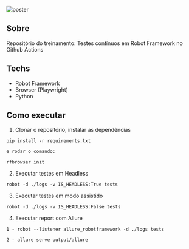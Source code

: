 ![poster](./.github/poster.png)

## Sobre

Repositório do treinamento: Testes contínuos em Robot Framework no Github Actions

## Techs
- Robot Framework
- Browser (Playwright)
- Python

## Como executar

1. Clonar o repositório, instalar as dependências
```
pip install -r requirements.txt

e rodar o comando: 

rfbrowser init

```

2. Executar testes em Headless
```
robot -d ./logs -v IS_HEADLESS:True tests
```

3. Executar testes em modo assistido
```
robot -d ./logs -v IS_HEADLESS:False tests
```

4. Executar report com Allure
```
1 - robot --listener allure_robotframework -d ./logs tests

2 - allure serve output/allure
```





